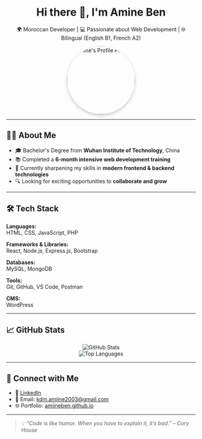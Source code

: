 <h1 align="center">Hi there 👋, I'm Amine Ben</h1>

<p align="center">
  🌍 Moroccan Developer | 💻 Passionate about Web Development | 🌐 Bilingual (English B1, French A2)
</p>

<p align="center">
  <img src="WhatsApp Image 2025-03-13 at 05.26.46_5d182608.jpg" alt="Amine's Profile Picture" width="180" style="border-radius: 50%; object-fit: cover; box-shadow: 0 4px 8px rgba(0,0,0,0.2);" />
</p>

---

## 🧑‍🎓 About Me

- 🎓 Bachelor's Degree from **Wuhan Institute of Technology**, China  
- 📚 Completed a **6-month intensive web development training**  
- 🌱 Currently sharpening my skills in **modern frontend & backend technologies**  
- 🔍 Looking for exciting opportunities to **collaborate and grow**

---

## 🛠️ Tech Stack

**Languages:**  
HTML, CSS, JavaScript, PHP  

**Frameworks & Libraries:**  
React, Node.js, Express.js, Bootstrap  

**Databases:**  
MySQL, MongoDB  

**Tools:**  
Git, GitHub, VS Code, Postman  

**CMS:**  
WordPress

---

## 📈 GitHub Stats

<p align="center">
  <img src="https://github-readme-stats.vercel.app/api?username=Amiineben&show_icons=true&theme=radical" alt="GitHub Stats" />
  <br/>
  <img src="https://github-readme-stats.vercel.app/api/top-langs/?username=Amiineben&layout=compact&theme=radical" alt="Top Languages" />
</p>

---

## 🔗 Connect with Me

- 💼 [LinkedIn](https://www.linkedin.com/in/your-profile)
- 📧 Email: [kdm.amiine2003@gmail.com](mailto:kdm.amiine2003@gmail.com)
- 🌐 Portfolio: [amiineben.github.io](https://amiineben.github.io)

---

> 💡 *“Code is like humor. When you have to explain it, it’s bad.” – Cory House*

